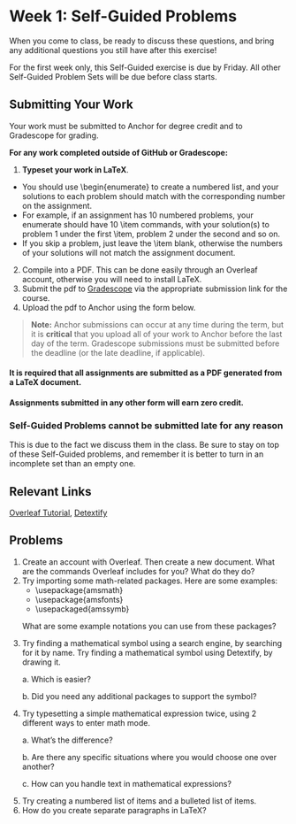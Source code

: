 <!--meta exposure: initial -->
<!--meta assessmentFormat: ProblemSet -->
<!--meta submissionVia: Gradescope -->
<!--meta instructionType: specific -->
<!--meta submissionFormatFlexibility: no -->
<!--meta submissionTopicFlexibility: no -->
<!--meta rubricAvailable: no -->
<!--meta rubricShared: no -->
<!--meta groupWork: yes -->
<!--meta automatedGrading: 0 -->
<!--meta studentInstructionsLink: course-discrete-mathematics/src/lessons/module-01/module1self.md -->
<!--meta topics:  -->

# Week 1: Self-Guided Problems

When you come to class, be ready to discuss these questions, and bring any additional questions you still have after this exercise!

For the first week only, this Self-Guided exercise is due by Friday. All other Self-Guided Problem Sets will be due before class starts.

## Submitting Your Work

Your work must be submitted to Anchor for degree credit and to Gradescope for grading.

**For any work completed outside of GitHub or Gradescope:**

1. **Typeset your work in LaTeX**.
 - You should use \\begin\{enumerate\} to create a numbered list, and your solutions to each problem should match with the corresponding number on the assignment.
 - For example, if an assignment has 10 numbered problems, your enumerate should have 10 \\item commands, with your solution(s) to problem 1 under the first \\item, problem 2 under the second and so on.
 - If you skip a problem, just leave the \\item blank, otherwise the numbers of your solutions will not match the assignment document.
2. Compile into a PDF. This can be done easily through an Overleaf account, otherwise you will need to install LaTeX.
3. Submit the pdf to [Gradescope](https://www.gradescope.com) via the appropriate submission link for the course.
4. Upload the pdf to Anchor using the form below.

> **Note:** Anchor submissions can occur at any time during the term, but it is **critical** that you upload all of your work to
> Anchor before the last day of the term.  Gradescope submissions must be submitted before the deadline (or the late deadline, if applicable).

#### It is required that all assignments are submitted as a PDF generated from a LaTeX document.

#### Assignments submitted in any other form will earn zero credit.

### Self-Guided Problems cannot be submitted late for any reason

This is due to the fact we discuss them in the class. Be sure to stay on top of these Self-Guided problems, and remember it is better to turn in an incomplete set than an empty one.

## Relevant Links

[Overleaf Tutorial](https://www.overleaf.com/learn/latex/Tutorials), [Detextify](https://detexify.kirelabs.org/classify.html)

## Problems

<ol>
  <li>Create an account with Overleaf. Then create a new document. What are the commands Overleaf includes for you? What do they do?</li>
  <li>Try importing some math-related packages. Here are some examples:

  - \usepackage{amsmath}
  - \usepackage{amsfonts}
  - \usepackaged{amssymb}

  What are some example notations you can use from these packages?
  </li>
  <li>Try finding a mathematical symbol using a search engine, by searching for it by name. Try finding a mathematical symbol using Detextify, by drawing it. 
  
  a. Which is easier?

  b. Did you need any additional packages to support the symbol?</li>
  
  <li>Try typesetting a simple mathematical expression twice, using 2 different ways to enter math mode.
  
  a. What’s the difference?

  b. Are there any specific situations where you would choose one over another?

  c. How can you handle text in mathematical expressions?
  
  </li> 
  <li>Try creating a numbered list of items and a bulleted list of items.
  </li>
  <li>How do you create separate paragraphs in LaTeX? </li>
</ol>

